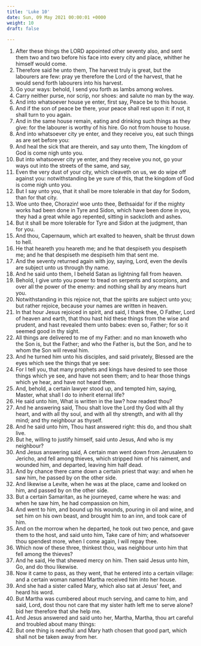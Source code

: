 ```yaml
---
title: 'Luke 10'
date: Sun, 09 May 2021 00:00:01 +0000
weight: 10
draft: false
  
---
```


1. After these things the LORD appointed other seventy also, and sent them two and two before his face into every city and place, whither he himself would come.
2. Therefore said he unto them, The harvest truly is great, but the labourers are few: pray ye therefore the Lord of the harvest, that he would send forth labourers into his harvest.
3. Go your ways: behold, I send you forth as lambs among wolves.
4. Carry neither purse, nor scrip, nor shoes: and salute no man by the way.
5. And into whatsoever house ye enter, first say, Peace be to this house.
6. And if the son of peace be there, your peace shall rest upon it: if not, it shall turn to you again.
7. And in the same house remain, eating and drinking such things as they give: for the labourer is worthy of his hire. Go not from house to house.
8. And into whatsoever city ye enter, and they receive you, eat such things as are set before you:
9. And heal the sick that are therein, and say unto them, The kingdom of God is come nigh unto you.
10. But into whatsoever city ye enter, and they receive you not, go your ways out into the streets of the same, and say,
11. Even the very dust of your city, which cleaveth on us, we do wipe off against you: notwithstanding be ye sure of this, that the kingdom of God is come nigh unto you.
12. But I say unto you, that it shall be more tolerable in that day for Sodom, than for that city.
13. Woe unto thee, Chorazin! woe unto thee, Bethsaida! for if the mighty works had been done in Tyre and Sidon, which have been done in you, they had a great while ago repented, sitting in sackcloth and ashes.
14. But it shall be more tolerable for Tyre and Sidon at the judgment, than for you.
15. And thou, Capernaum, which art exalted to heaven, shalt be thrust down to hell.
16. He that heareth you heareth me; and he that despiseth you despiseth me; and he that despiseth me despiseth him that sent me.
17. And the seventy returned again with joy, saying, Lord, even the devils are subject unto us through thy name.
18. And he said unto them, I beheld Satan as lightning fall from heaven.
19. Behold, I give unto you power to tread on serpents and scorpions, and over all the power of the enemy: and nothing shall by any means hurt you.
20. Notwithstanding in this rejoice not, that the spirits are subject unto you; but rather rejoice, because your names are written in heaven.
21. In that hour Jesus rejoiced in spirit, and said, I thank thee, O Father, Lord of heaven and earth, that thou hast hid these things from the wise and prudent, and hast revealed them unto babes: even so, Father; for so it seemed good in thy sight.
22. All things are delivered to me of my Father: and no man knoweth who the Son is, but the Father; and who the Father is, but the Son, and he to whom the Son will reveal him.
23. And he turned him unto his disciples, and said privately, Blessed are the eyes which see the things that ye see:
24. For I tell you, that many prophets and kings have desired to see those things which ye see, and have not seen them; and to hear those things which ye hear, and have not heard them.
25. And, behold, a certain lawyer stood up, and tempted him, saying, Master, what shall I do to inherit eternal life?
26. He said unto him, What is written in the law? how readest thou?
27. And he answering said, Thou shalt love the Lord thy God with all thy heart, and with all thy soul, and with all thy strength, and with all thy mind; and thy neighbour as thyself.
28. And he said unto him, Thou hast answered right: this do, and thou shalt live.
29. But he, willing to justify himself, said unto Jesus, And who is my neighbour?
30. And Jesus answering said, A certain man went down from Jerusalem to Jericho, and fell among thieves, which stripped him of his raiment, and wounded him, and departed, leaving him half dead.
31. And by chance there came down a certain priest that way: and when he saw him, he passed by on the other side.
32. And likewise a Levite, when he was at the place, came and looked on him, and passed by on the other side.
33. But a certain Samaritan, as he journeyed, came where he was: and when he saw him, he had compassion on him,
34. And went to him, and bound up his wounds, pouring in oil and wine, and set him on his own beast, and brought him to an inn, and took care of him.
35. And on the morrow when he departed, he took out two pence, and gave them to the host, and said unto him, Take care of him; and whatsoever thou spendest more, when I come again, I will repay thee.
36. Which now of these three, thinkest thou, was neighbour unto him that fell among the thieves?
37. And he said, He that shewed mercy on him. Then said Jesus unto him, Go, and do thou likewise.
38. Now it came to pass, as they went, that he entered into a certain village: and a certain woman named Martha received him into her house.
39. And she had a sister called Mary, which also sat at Jesus' feet, and heard his word.
40. But Martha was cumbered about much serving, and came to him, and said, Lord, dost thou not care that my sister hath left me to serve alone? bid her therefore that she help me.
41. And Jesus answered and said unto her, Martha, Martha, thou art careful and troubled about many things:
42. But one thing is needful: and Mary hath chosen that good part, which shall not be taken away from her.

